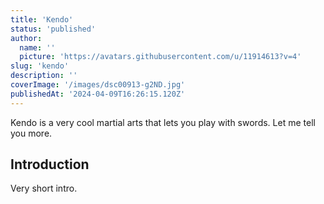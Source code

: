 ```yaml
---
title: 'Kendo'
status: 'published'
author:
  name: ''
  picture: 'https://avatars.githubusercontent.com/u/11914613?v=4'
slug: 'kendo'
description: ''
coverImage: '/images/dsc00913-g2ND.jpg'
publishedAt: '2024-04-09T16:26:15.120Z'
---
```


Kendo is a very cool martial arts that lets you play with swords. Let me tell you more.

## Introduction

Very short intro.